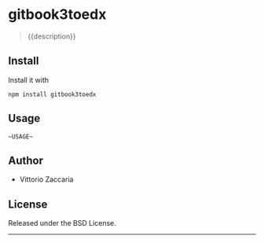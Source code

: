 # gitbook3toedx
> {{description}}

## Install

Install it with

```
npm install gitbook3toedx
```
## Usage

```
~USAGE~
```

## Author

* Vittorio Zaccaria

## License
Released under the BSD License.

***

